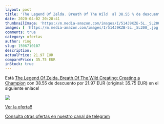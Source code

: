 ```yaml
---
layout: post
title: 'The Legend Of Zelda. Breath Of The Wild  al 38.55 % de descuento'
date: 2020-04-02 20:28:41
thumbnailImage: 'https://m.media-amazon.com/images/I/514J9KZB-5L._SL200_.jpg'
images: [ 'https://m.media-amazon.com/images/I/514J9KZB-5L._SL200_.jpg' ]
comments: true
category: ofertas
author: ring
slug: 1506710107
description:
actualPrice: 21.97 EUR
comparePrice: 35.75 EUR
inStock: true
---
```


Está [The Legend Of Zelda. Breath Of The Wild Creating: Creating a Champion](https://www.amazon.com/dp/1506710107/?tag=redken08-20) con 38.55 de descuento por 21.97 EUR (original: 35.75 EUR) en el siguiente enlace!

[![](https://m.media-amazon.com/images/I/514J9KZB-5L._SL200_.jpg)](https://www.amazon.com/dp/1506710107/?tag=redken08-20)

[Ver la oferta!!](https://www.amazon.com/dp/1506710107/?tag=redken08-20)

[Consulta otras ofertas en nuestro canal de telegram](https://t.me/s/ofertas25)
